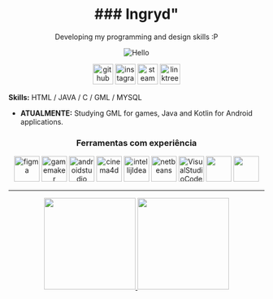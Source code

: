 <div align= center> 
  <h1><b>### Ingryd"</b></h1>
  <p>Developing my programming and design skills :P</p>
  
  ![Hello](https://i.pinimg.com/originals/a3/40/4f/a3404f9ccac3638f1eb136d799618d40.gif)


[<img src='https://github.com/ingrydf12/ingrydf12/blob/main/github.png' alt='github' height='40'>](https://github.com/ingrydf12)  [<img src='https://github.com/ingrydf12/ingrydf12/blob/main/insta.png' alt='instagram' height='40'>](https://www.instagram.com/tkdpiratedev/)  [<img src='https://img.freepik.com/icones-gratis/vapor_318-219838.jpg?w=2000' alt='steam' height='40'>](https://steamcommunity.com/id/ingrydf12) [<img src='https://github.com/ingrydf12/ingrydf12/blob/main/linktree.png' alt='linktree' height='40'>](https://linktr.ee/ingryddev)
</div>

<b>Skills:</b> HTML / JAVA / C / GML / MYSQL

- <b> ATUALMENTE:</b> Studying GML for games, Java and Kotlin for Android applications.

<div align= center>
<h3><b>Ferramentas com experiência</b></h3>

<img src='https://w7.pngwing.com/pngs/54/524/png-transparent-figma-app-logo-tech-companies-thumbnail.png' alt='figma' height='50'> <img src='https://scontent.ffor4-2.fna.fbcdn.net/v/t39.30808-6/327373717_1508493232970381_7212993667778929201_n.png?_nc_cat=106&ccb=1-7&_nc_sid=5f2048&_nc_ohc=ucIBZa53T8EAX_SDxqT&_nc_ht=scontent.ffor4-2.fna&oh=00_AfDcfmLt7YuYB2EDOEqoCuOSTLGcGPaQn2LJuxfeCzcTnw&oe=65F477BE' alt='gamemaker' height='50'> <img src='https://upload.wikimedia.org/wikipedia/commons/thumb/c/c1/Android_Studio_icon_%282023%29.svg/2048px-Android_Studio_icon_%282023%29.svg.png' alt='androidstudio' height='50'> <img src='https://upload.wikimedia.org/wikipedia/fr/thumb/d/d8/C4D_Logo.png/1200px-C4D_Logo.png' alt='cinema4d' height='50'> <img src='https://upload.wikimedia.org/wikipedia/commons/thumb/9/9c/IntelliJ_IDEA_Icon.svg/768px-IntelliJ_IDEA_Icon.svg.png' alt='intellijIdea' height='50'> <img src='https://upload.wikimedia.org/wikipedia/commons/thumb/9/98/Apache_NetBeans_Logo.svg/444px-Apache_NetBeans_Logo.svg.png' alt='netbeans' height='50'> <img src='https://cdn.freebiesupply.com/logos/large/2x/visual-studio-code-logo-png-transparent.png' alt='VisualStudioCode' height='50'> <img src='' alt='' height='50'> <img src='' alt='' height='50'>
<hr>
</div>

<div align=center>
<a href="https://github.com/ingrydf12">
<img height="180em" src="https://github-readme-stats.vercel.app/api/top-langs/?username=ingrydf12&layout=compact&langs_count=8&theme=midnight-purple&border_radius"/>
<img height="180em" src="https://github-readme-stats.vercel.app/api?username=ingrydf12&show_icons=true&theme=midnight-purple&include_all_commits=true&count_private=true&border_radius"/>
  </a>
  </div>
 
  
<!-- <hr> 
<p align="center"><img src="https://github-readme-streak-stats.herokuapp.com/?user=ingrydf12&theme=black-ice&hide_border=true&stroke=0000&background=0D1117&ring=e05397&fire=e05397&currStreakLabel=e05397" alt="ingrydf12" /></p>
  
![](https://activity-graph.herokuapp.com/graph?username=ingrydf12&theme=redical)
<hr>

<!--<p align="center">
  --<img src="https://github.com/ingrydf12/ingrydf12/raw/output/github-contribution-grid-snake.svg" alt="snake"></center>
--</p> -->

